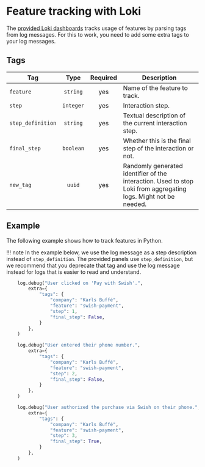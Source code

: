 # Feature tracking with Loki

The [provided Loki dashboards](../grafana/gallery.md#loki) tracks usage of features by parsing tags from log messages. For this to work, you need to add some extra tags to your log messages.

## Tags

| Tag               | Type      | Required | Description                                               |
|-------------------|:---------:|:--------:|-----------------------------------------------------------|
| `feature`         | `string`  | yes      | Name of the feature to track.                             |
| `step`            | `integer` | yes      | Interaction step.                                         |
| `step_definition` | `string`  | yes      | Textual description of the current interaction step.      |
| `final_step`      | `boolean` | yes      | Whether this is the final step of the interaction or not. |
| `new_tag`         | `uuid`    | yes      | Randomly generated identifier of the interaction. Used to stop Loki from aggregating logs. Might not be needed.|

## Example

The following example shows how to track features in Python.

!!! note
    In the example below, we use the log message as a step description instead of `step_definition`. The provided panels use `step_definition`, but we recommend that you deprecate that tag and use the log message instead for logs that is easier to read and understand.

```python
    log.debug("User clicked on 'Pay with Swish'.",
        extra={
            "tags": {
                "company": "Karls Buffé",
                "feature": "swish-payment",
                "step": 1,
                "final_step": False,
            }
        },
    )

    log.debug("User entered their phone number.",
        extra={
            "tags": {
                "company": "Karls Buffé",
                "feature": "swish-payment",
                "step": 2,
                "final_step": False,
            }
        },
    )

    log.debug("User authorized the purchase via Swish on their phone.",
        extra={
            "tags": {
                "company": "Karls Buffé",
                "feature": "swish-payment",
                "step": 3,
                "final_step": True,
            }
        },
    )
```
